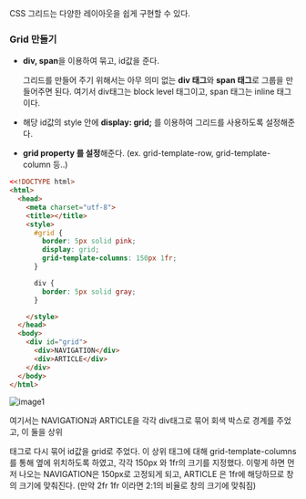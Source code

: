 CSS 그리드는 다양한 레이아웃을 쉽게 구현할 수 있다. 

### Grid 만들기

- **div, span**을 이용하여 묶고, id값을 준다.

    그리드를 만들어 주기 위해서는 아무 의미 없는 **div 태그**와 **span 태그**로 그룹을 만들어주면 된다. 여기서 div태그는 block level 태그이고, span 태그는 inline 태그이다.

- 해당 id값의 style 안에 **display: grid;** 를 이용하여 그리드를 사용하도록 설정해준다.
- **grid property 를 설정**해준다. (ex. grid-template-row, grid-template-column 등..)

```html
<<!DOCTYPE html>
<html>
  <head>
    <meta charset="utf-8">
    <title></title>
    <style>
      #grid {
        border: 5px solid pink;
        display: grid;
        grid-template-columns: 150px 1fr;
      }

      div {
        border: 5px solid gray;
      }

    </style>
  </head>
  <body>
    <div id="grid">
      <div>NAVIGATION</div>
      <div>ARTICLE</div>
    </div>
  </body>
</html>
```

![image1](https://user-images.githubusercontent.com/68391767/104092832-dcb9cb80-52c9-11eb-858e-faf6e5ed1289.png)

여기서는 NAVIGATION과 ARTICLE을 각각 div태그로 묶어 회색 박스로 경계를 주었고, 이 둘을 상위 <div>태그로 다시 묶어 id값을 grid로 주었다. 이 상위 태그에 대해 grid-template-columns를 통해 옆에 위치하도록 하였고, 각각 150px 와 1fr의 크기를 지정했다. 이렇게 하면 먼저 나오는 NAVIGATION은 150px로 고정되게 되고, ARTICLE 은 1fr에 해당하므로 창의 크기에 맞춰진다. (만약 2fr 1fr 이라면 2:1의 비율로 창의 크기에 맞춰짐)

